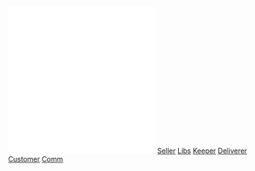 ![](Notatki/Semestr%203/Języki%20programowania/Labolatoria/Labolatoria%207/Projekt/pom.xml)
![](Notatki/Semestr%203/Języki%20programowania/Labolatoria/Labolatoria%207/Projekt/start.bat)
[Seller](Notatki/Semestr%203/Języki%20programowania/Labolatoria/Labolatoria%207/Projekt/Seller/Seller.md)
[Libs](Notatki/Semestr%203/Języki%20programowania/Labolatoria/Labolatoria%207/Projekt/Libs/Libs.md)
[Keeper](Notatki/Semestr%203/Języki%20programowania/Labolatoria/Labolatoria%207/Projekt/Keeper/Keeper.md)
[Deliverer](Notatki/Semestr%203/Języki%20programowania/Labolatoria/Labolatoria%207/Projekt/Deliverer/Deliverer.md)
[Customer](Notatki/Semestr%203/Języki%20programowania/Labolatoria/Labolatoria%207/Projekt/Customer/Customer.md)
[Comm](Notatki/Semestr%203/Języki%20programowania/Labolatoria/Labolatoria%207/Projekt/Common/Comm.md)

